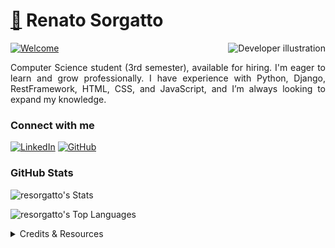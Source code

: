 <h1>
    <a href="https://github.com/resorgatto">🔗</a> 
    <span>Renato Sorgatto</span>
</h1>

<a href="https://git.io/typing-svg">
    <img src="https://readme-typing-svg.herokuapp.com?font=Jetbrains+Mono&size=35&pause=1000&color=4C33FF&random=false&width=500&height=100&lines=Welcome+to+my+profile!%F0%9F%98%81" alt="Welcome" />
</a>

<img align="right" height="310px" style="max-width: 100%; height: auto;" src="971.png" alt="Developer illustration">

<p align="justify">
    Computer Science student (3rd semester), available for hiring. I'm eager to learn and grow professionally. I have experience with Python, Django, RestFramework, HTML, CSS, and JavaScript, and I’m always looking to expand my knowledge.
</p>

<h3 align="left">Connect with me</h3>

[![LinkedIn](https://img.shields.io/badge/-LinkedIn-blue?style=for-the-badge&logo=LinkedIn&logoColor=white)](https://www.linkedin.com/in/renato-sorgatto/)
[![GitHub](https://img.shields.io/badge/-GitHub-black?style=for-the-badge&logo=GitHub&logoColor=white)](https://github.com/resorgatto)

<h3 align="left">GitHub Stats</h3>

![resorgatto's Stats](https://github-readme-stats.vercel.app/api?username=resorgatto&theme=tokyonight&show_icons=true&hide_border=true&count_private=true)

![resorgatto's Top Languages](https://github-readme-stats.vercel.app/api/top-langs/?username=resorgatto&theme=tokyonight&show_icons=true&hide_border=true&layout=compact&langs_count=30)
<br>

<details align="left">
  <summary>Credits & Resources</summary> 
 
  - Badges by <a href="https://shields.io/">shields.io</a><br>
  - GitHub Stats by <a href="https://gh-stats-gen.vercel.app/">joshxfi</a><br>
  - Developer vector by <a href="https://www.freepik.com/vectors/developer">storyset - www.freepik.com</a> (edited by author)
 
  <div align="right">Made by <a href="https://github.com/resorgatto">resorgatto</a>.</div>
</details>
